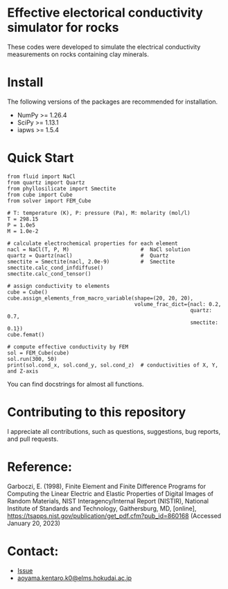 # Effective electorical conductivity simulator for rocks

These codes were developed to simulate the electrical conductivity measurements on rocks containing clay minerals.

# Install
The following versions of the packages are recommended for installation.
- NumPy >= 1.26.4
- SciPy >= 1.13.1
- iapws >= 1.5.4

# Quick Start
```
from fluid import NaCl
from quartz import Quartz
from phyllosilicate import Smectite
from cube import Cube
from solver import FEM_Cube

# T: temperature (K), P: pressure (Pa), M: molarity (mol/l)
T = 298.15
P = 1.0e5
M = 1.0e-2

# calculate electrochemical properties for each element
nacl = NaCl(T, P, M)                       #  NaCl solution
quartz = Quartz(nacl)                      #  Quartz
smectite = Smectite(nacl, 2.0e-9)          #  Smectite
smectite.calc_cond_infdiffuse()
smectite.calc_cond_tensor()

# assign conductivity to elements
cube = Cube()
cube.assign_elements_from_macro_variable(shape=(20, 20, 20),
                                         volume_frac_dict={nacl: 0.2,
                                                           quartz: 0.7,
                                                           smectite: 0.1})
cube.femat()

# compute effective conductivity by FEM
sol = FEM_Cube(cube)
sol.run(300, 50)
print(sol.cond_x, sol.cond_y, sol.cond_z)  # conductivities of X, Y, and Z-axis
```
You can find docstrings for almost all functions.

# Contributing to this repository
I appreciate all contributions, such as questions, suggestions, bug reports, and pull requests.


# Reference:
Garboczi, E. (1998), Finite Element and Finite Difference Programs for
    Computing the Linear Electric and Elastic Properties of Digital
    Images of Random Materials, NIST Interagency/Internal Report (NISTIR),
    National Institute of Standards and Technology, Gaithersburg, MD,
    [online], https://tsapps.nist.gov/publication/get_pdf.cfm?pub_id=860168
    (Accessed January 20, 2023)


# Contact:
- [Issue](https://github.com/KentaroAoyama/EECR/issues)
- aoyama.kentaro.k0@elms.hokudai.ac.jp
